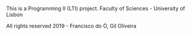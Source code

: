 This is a Programming II (LTI) project.
Faculty of Sciences - University of Lisbon


All rights reserved 2019 - Francisco do Ó, Gil Oliveira
